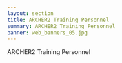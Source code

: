 ```yaml
---
layout: section
title: ARCHER2 Training Personnel
summary: ARCHER2 Training Personnel
banner: web_banners_05.jpg
---
```


ARCHER2 Training Personnel